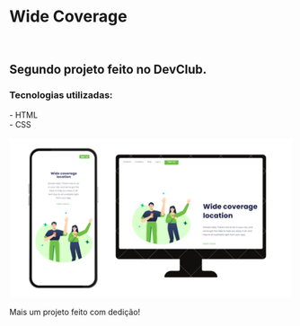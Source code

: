 <h1>Wide Coverage</h1>
<br>
<h2>Segundo projeto feito no DevClub.</h2>
<h3>Tecnologias utilizadas:</h3>
- HTML
<br>
- CSS
<br>
<br>
<img src="https://github.com/Isq93/Wide-Coverage/blob/master/assets/canva2.png?raw=true">
<br>
<p>Mais um projeto feito com dedição!</p>
